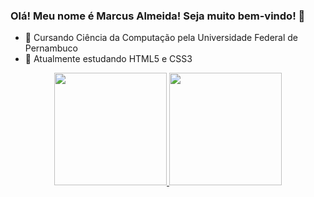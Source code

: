 ### Olá! Meu nome é Marcus Almeida! Seja muito bem-vindo! 👋



- 🔭 Cursando Ciência da Computação pela Universidade Federal de Pernambuco
- 🌱 Atualmente estudando HTML5 e CSS3

<div align="center">
  <a href="https://github.com/rafaballerini">
  <img height="180em" src="https://github-readme-stats.vercel.app/api?username=rafaballerini&show_icons=true&theme=dracula&include_all_commits=true&count_private=true"/>
  <img height="180em" src="https://github-readme-stats.vercel.app/api/top-langs/?username=rafaballerini&layout=compact&langs_count=7&theme=dracula"/>
</div>
